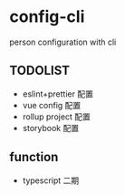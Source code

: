 # config-cli
person configuration with cli

## TODOLIST
* eslint+prettier 配置
* vue config 配置
* rollup project 配置
* storybook 配置

## function
* typescript 二期

